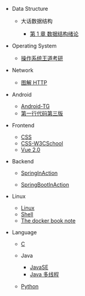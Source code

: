 [comment]: <> (- Computer Organization)

- Data Structure

  - 大话数据结构

    - [第 1 章 数据结构绪论](CSBasic/数据结构/大话数据结构/第1章数据结构绪论.md)

- Operating System

  - [操作系统王道考研](CSBasic/操作系统/操作系统王道考研.md)

- Network

  - [图解 HTTP ](CSBasic/计算机网络/图解HTTP.md)

[comment]: <> (- Math)

[comment]: <> (- English)

- Android

  - [Android-TG](Android/Android-tg.md)
  - [第一行代码第三版](Android/第一行代码第三版笔记.md)

- Frontend

  - [CSS](frontend/CSS.md)
  - [CSS-W3CSchool](frontend/CSS-W3CSchool.md)
  - [Vue 2.0](frontend/Vue2.0.md)

- Backend

  - [SpringInAction](backend/SpringInAction/SpringInAction.md)

  - [SpringBootInAction](backend/SpringBootInAction/SpringBootInAction.md)

- Linux

  - [Linux](Linux/linux.md)
  - [Shell](Linux/shell.md)
  - [The docker book note](Linux/The-docker-book-note.md)

- Language

  - [C](language/C/C.md)

  - Java
    - [JavaSE](language/Java/JavaSE.md)
    - [Java 多线程](language/Java/Java多线程.md)
  - [Python](language/Python/Python.md)
